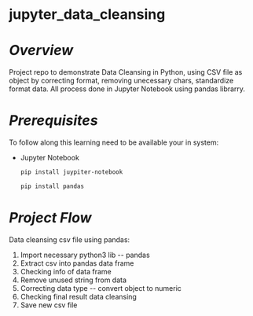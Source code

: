# jupyter_data_cleansing
# *Overview*
Project repo to demonstrate Data Cleansing in Python, using CSV file as object by correcting format, removing unecessary chars, standardize format data. All process done in Jupyter Notebook using pandas librarry.
# *Prerequisites*
To follow along this learning need to be available your in system:
- Jupyter Notebook
  ```bash
  pip install juypiter-notebook
  ```
  ```bash
  pip install pandas
  ```
# *Project Flow*
Data cleansing csv file using pandas:
1. Import necessary python3 lib -- pandas
2. Extract csv into pandas data frame
3. Checking info of data frame
4. Remove unused string from data
5. Correcting data type -- convert object to numeric
6. Checking final result data cleansing
7. Save new csv file
